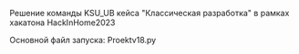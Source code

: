 Решение команды KSU_UB кейса "Классическая разработка" в рамках хакатона HackInHome2023

Основной файл запуска: Proektv18.py
